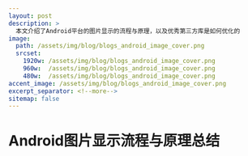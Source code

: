 ```yaml
---
layout: post
description: > 
  本文介绍了Android平台的图片显示的流程与原理，以及优秀第三方库是如何优化的
image: 
  path: /assets/img/blog/blogs_android_image_cover.png
  srcset: 
    1920w: /assets/img/blog/blogs_android_image_cover.png
    960w:  /assets/img/blog/blogs_android_image_cover.png
    480w:  /assets/img/blog/blogs_android_image_cover.png
accent_image: /assets/img/blog/blogs_android_image_cover.png
excerpt_separator: <!--more-->
sitemap: false
---
```

# Android图片显示流程与原理总结